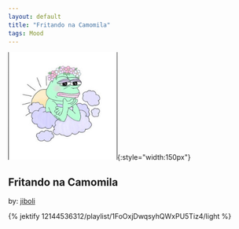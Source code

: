 ```yaml
---
layout: default
title: "Fritando na Camomila"
tags: Mood
---
```

![Pepe](/assets/img/camomila.png){:style="width:150px"}
## Fritando na Camomila
by: [jiboli](https://open.spotify.com/user/12144536312)



{% jektify 12144536312/playlist/1FoOxjDwqsyhQWxPU5Tiz4/light %}